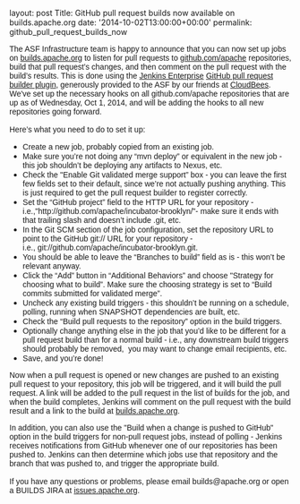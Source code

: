 
layout: post
Title: GitHub pull request builds now available on builds.apache.org
date: '2014-10-02T13:00:00+00:00'
permalink: github_pull_request_builds_now

<font face="arial, helvetica, sans-serif"><span style="font-stretch: normal;">The ASF Infrastructure team is happy to announce that you can now set up jobs on <a href="https://builds.apache.org">builds.apache.org</a> to listen for pull requests to <a href="https://github.com/apache">github.com/apache</a> repositories, build that pull request’s changes, and then comment on the pull request with the build’s results. This is done using the <a href="http://www.cloudbees.com/products/jenkins-enterprise">Jenkins Enterprise</a> <a href="https://wiki.cloudbees.com/bin/view/DEV/Github+Pull+Request+Validation">GitHub pull request builder plugin</a>, generously provided to the ASF by our friends at <a href="http://www.cloudbees.com/">CloudBees</a>. We've set up the necessary hooks on all github.com/apache repositories that are up as of Wednesday, Oct 1, 2014, and will be adding the hooks to all new repositories going forward.</span><br /> <span style="font-stretch: normal;"></span><br /> <span style="font-stretch: normal;">Here’s what you need to do to set it up:</span><br /> </font> 
  <ul> 
    <li><font face="arial, helvetica, sans-serif">Create a new job, probably copied from an existing job.</font></li> 
    <li><font face="arial, helvetica, sans-serif">Make sure you’re not doing any “mvn deploy” or equivalent in the new job - this job shouldn’t be deploying any artifacts to Nexus, etc.</font></li> 
    <li><font face="arial, helvetica, sans-serif">Check the &quot;Enable Git validated merge support” box - you can leave the first few fields set to their default, since we’re not actually pushing anything. This is just required to get the pull request builder to register correctly.</font></li> 
    <li><font face="arial, helvetica, sans-serif"><span style="font-stretch: normal;">Set the “GitHub project” field to the HTTP URL for your repository - i.e.,&quot;http://github.com/apache/incubator-brooklyn/&quot;</span><span style="font-stretch: normal;">- make sure it ends with that trailing slash and doesn’t include .git, etc.</span></font></li> 
    <li><font face="arial, helvetica, sans-serif"><span style="font-stretch: normal;"></span>In the Git SCM section of the job configuration, set the repository URL to point to the GitHub git:// URL for your repository - i.e.,&nbsp;git://github.com/apache/incubator-brooklyn.git.</font></li> 
    <li><font face="arial, helvetica, sans-serif">You should be able to leave the “Branches to build” field as is - this won’t be relevant anyway.</font></li> 
    <li><font face="arial, helvetica, sans-serif">Click the “Add” button in “Additional Behaviors” and choose &quot;Strategy for choosing what to build”. Make sure the choosing strategy is set to “Build commits submitted for validated merge”.</font></li> 
    <li><font face="arial, helvetica, sans-serif">Uncheck any existing build triggers - this shouldn’t be running on a schedule, polling, running when SNAPSHOT dependencies are built, etc.</font></li> 
    <li><font face="arial, helvetica, sans-serif">Check the “Build pull requests to the repository” option in the build triggers.</font></li> 
    <li><font face="arial, helvetica, sans-serif">Optionally change anything else in the job that you’d like to be different for a pull request build than for a normal build - i.e., any downstream build triggers should probably be removed, &nbsp;you may want to change email recipients, etc.</font></li> 
    <li><font face="arial, helvetica, sans-serif">Save, and you’re done!</font></li> 
  </ul> 
  <p> <span style="font-stretch: normal;"><font face="arial, helvetica, sans-serif">Now when a pull request is opened or new changes are pushed to an existing pull request to your repository, this job will be triggered, and it will build the pull request. A link will be added to the pull request in the list of builds for the job, and when the build completes, Jenkins will comment on the pull request with the build result and a link to the build at <a href="https://builds.apache.org">builds.apache.org</a>.&nbsp;</font></span></p> 
  <p><font face="arial, helvetica, sans-serif"><span style="font-stretch: normal;"></span>In addition, you can also use the &quot;Build when a change is pushed to GitHub&quot; option in the build triggers for non-pull request jobs, instead of polling - Jenkins receives notifications from GitHub whenever one of our repositories has been pushed to. Jenkins can then determine which jobs use that repository and the branch that was pushed to, and trigger the appropriate build.<br /> <span style="font-stretch: normal;"></span><br /> <span style="font-stretch: normal;">If you have any questions or problems, please email builds@apache.org or open a BUILDS JIRA at <a href="https://issues.apache.org/jira/browse/BUILDS/">issues.apache.org</a>.&nbsp;</span></font> </p>
